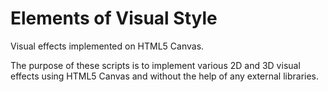 Elements of Visual Style
========================

Visual effects implemented on HTML5 Canvas.

The purpose of these scripts is to implement various 2D and 3D visual effects using
HTML5 Canvas and without the help of any external libraries.

